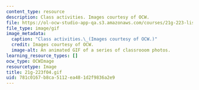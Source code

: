 ```yaml
---
content_type: resource
description: Class activities. Images courtesy of OCW.
file: https://ol-ocw-studio-app-qa.s3.amazonaws.com/courses/21g-223-listening-speaking-and-pronunciation-fall-2004/781c0167b8ca5112ea481d2f9836a2e9_21g-223f04.gif
file_type: image/gif
image_metadata:
  caption: "Class activities.\_(Images courtesy of OCW.)"
  credit: Images courtesy of OCW.
  image-alt: An animated GIF of a series of classrooom photos.
learning_resource_types: []
ocw_type: OCWImage
resourcetype: Image
title: 21g-223f04.gif
uid: 781c0167-b8ca-5112-ea48-1d2f9836a2e9
---
```

